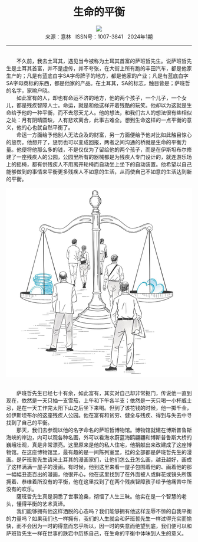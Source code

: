 # <center>生命的平衡</center>

<div align=center><img src="https://raw.githubusercontent.com/leaguecn/magazines/main/img_authors/%d7%f7%d5%df%a3%ba%d0%a4%b8%b4%d0%cb.jpg"></div>

<center>来源：意林   ISSN号：1007-3841   2024年1期</center>

* * *

<br>　　不久前，我去土耳其，遇见当今被称为土耳其首富的萨班哲先生。说萨班哲先生是土耳其首富，并不是虚传，并不夸张，在大街上所有跑的丰田汽车，都是他家生产的；凡是有蓝底白字SA字母牌子的地方，都是他家的产业；凡是有蓝底白字SA字母商标的东西，都是他家的产品。在土耳其，SA的标志，触目皆是；萨班哲的名字，家喻户晓。  
　　如此富有的人，却也有命运不济的地方，他的两个孩子，一个儿子，一个女儿，都是残疾智障人士。命运，就是和他这样开着残酷的玩笑。他却以为这就是生命给予他的一种平衡，而不去怨天尤人。他的想法，和我们古人的想法很有些相似之处：月有阴晴圆缺，人有悲欢离合，此事古难全。想到生命这样的一点平衡的意义，他的心也就自然平衡了。  
　　命运一方面给予他别人无法企及的财富，另一方面便给予他对比如此触目惊心的惩罚。他想开了，惩罚也可以变成回报，两者之间沟通的桥就是生命的平衡力量。他便将他那么多的钱，不是仅仅为了留给他的两个孩子，而是在伊斯坦布尔修建了一座残疾人的公园，公园里所有的器械都是为残疾人专门设计的，就连游乐场上的摇椅，都有供残疾人不用离开轮椅而自动坐上坐下的自动装置。他希望以自己能够做到的事情来平衡更多残疾人不如意的生活，从而使自己不如意的生活达到新的平衡。

![](https://raw.githubusercontent.com/leaguecn/magazines/main/img/yili20240112-1-l.jpg)

  
<br>　　萨班哲先生已经七十有余，如此富有，其实对自己却非常抠门，传说他一直到现在，依然是一天只抽一支雪茄，上午和下午各半支；依然是一天只喝一小杯威士忌，是在一天工作完太阳下山之后坐下来喝。但到了该花钱的时候，他一掷千金，如伊斯坦布尔的这座残疾人公园。他在富有和贫穷、健全与残疾、得到与失去中寻找到了自己的平衡。  
　　那天，我们去参观以他的名字命名的萨班哲博物馆。博物馆就建在博斯普鲁斯海峡的岸边，内可以观各种名画，外可以看海水蔚蓝海鸥翩翩和博斯普鲁斯大桥的巍峨壮观，真是非常漂亮。这里原来是他的私人住宅，他捐献出来改建成了这座博物馆。在这座博物馆里，最有趣的是一间陈列室里，挂的全部都是萨班哲先生的漫画。是萨班哲先生请来土耳其的漫画家们，让他们怎么丑怎么画，越丑越好，画成了这样满满一屋子的漫画。有时候，他到这里来看一屋子包围着他的、画着他的那一幅幅丑态百出的漫画，他很开心，他在这里找到了在外面被人或鲜花或镜头所簇拥着、恭维着所没有的平衡，他在这里找到了在两个残疾智障孩子给予他痛苦中所没有的欢乐。  
　　薩班哲先生真是洞悉了世事沧桑，彻悟了人生三昧。他实在是一个智慧的老头，懂得平衡的艺术真谛。  
　　我们能够拥有他这样洒脱的心态吗？我们能够拥有他这样宠辱不惊的自我平衡的力量吗？如果我们也一样拥有，我们的人生就会和萨班哲先生一样过得充实而愉快，而不会因为一时的得意而忘乎所以，因一时的失意而绝望到底，我们便可以和萨班哲先生一样在世事的跌宕中历练自己，在生命的平衡中体味到人生的意义。
